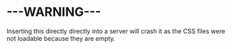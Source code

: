 # ---WARNING---
Inserting this directly directly into a server will crash it as the CSS files were not loadable because they are empty.
